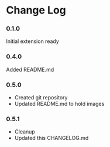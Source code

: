 # Change Log

### 0.1.0
Initial extension ready
### 0.4.0

Added README.md
### 0.5.0
* Created git repository
* Updated README.md to hold images
### 0.5.1
* Cleanup
* Updated this CHANGELOG.md
